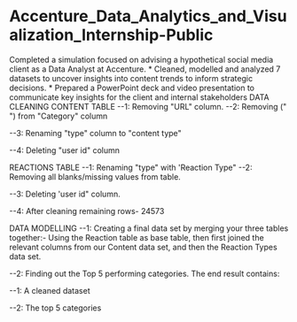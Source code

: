 # Accenture_Data_Analytics_and_Visualization_Internship-Public
Completed a simulation focused on advising a hypothetical social media client as a Data Analyst at Accenture. * Cleaned, modelled and analyzed 7 datasets to uncover insights into content trends to inform strategic decisions. * Prepared a PowerPoint deck and video presentation to communicate key insights for the client and internal stakeholders
DATA CLEANING
CONTENT TABLE --1: Removing "URL" column.
--2: Removing (" ") from "Category" column

--3: Renaming "type" column to "content type"

--4: Deleting "user id" column

REACTIONS TABLE --1: Renaming "type" with 'Reaction Type"
--2: Removing all blanks/missing values from table.

--3: Deleting 'user id" column.

--4: After cleaning remaining rows- 24573

DATA MODELLING
--1: Creating a final data set by merging your three tables together:- Using the Reaction table as base table, then first joined the relevant columns from our Content data set, and then the Reaction Types data set.

--2: Finding out the Top 5 performing categories. The end result contains:

--1: A cleaned dataset

--2: The top 5 categories
